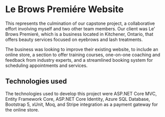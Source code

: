 # Le Brows Premiére Website

This represents the culmination of our capstone project, a collaborative effort involving myself and two other team members. Our client was Le’ Brows Premieré, which is a business located in Kitchener, Ontario, that offers beauty services focused on eyebrows and lash treatments. 

The business was looking to improve their existing website, to include an online store, a section to offer training courses, one-on-one coaching and feedback from industry experts, and a streamlined booking system for scheduling appointments and services.

## Technologies used
The technologies used to develop this project were ASP.NET Core MVC, Entity Framework Core, ASP.NET Core Identity, Azure SQL Database, Bootstrap 5, xUnit, Moq, and Stripe integration as a payment gateway for the online store.
